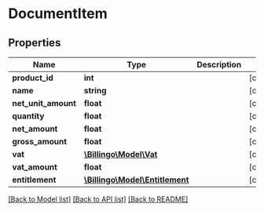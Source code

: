 # DocumentItem

## Properties
Name | Type | Description | Notes
------------ | ------------- | ------------- | -------------
**product_id** | **int** |  | [optional] 
**name** | **string** |  | [optional] 
**net_unit_amount** | **float** |  | [optional] 
**quantity** | **float** |  | [optional] 
**net_amount** | **float** |  | [optional] 
**gross_amount** | **float** |  | [optional] 
**vat** | [**\Billingo\Model\Vat**](Vat.md) |  | [optional] 
**vat_amount** | **float** |  | [optional] 
**entitlement** | [**\Billingo\Model\Entitlement**](Entitlement.md) |  | [optional] 

[[Back to Model list]](../../README.md#documentation-for-models) [[Back to API list]](../../README.md#documentation-for-api-endpoints) [[Back to README]](../../README.md)

